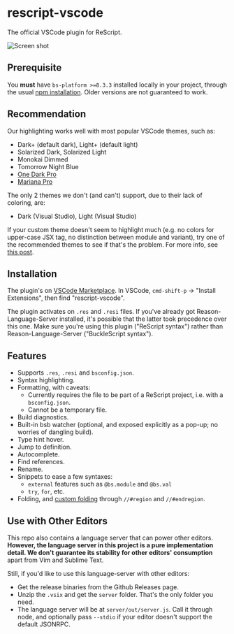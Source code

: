 # rescript-vscode

The official VSCode plugin for ReScript.

![Screen shot](https://user-images.githubusercontent.com/1909539/101266821-790b1400-3707-11eb-8e9f-fb7e36e660e6.gif)

## Prerequisite

You **must** have `bs-platform >=8.3.3` installed locally in your project, through the usual [npm installation](https://rescript-lang.org/docs/manual/latest/installation#integrate-into-existing-js-project). Older versions are not guaranteed to work.

## Recommendation

Our highlighting works well with most popular VSCode themes, such as:

- Dark+ (default dark), Light+ (default light)
- Solarized Dark, Solarized Light
- Monokai Dimmed
- Tomorrow Night Blue
- [One Dark Pro](https://marketplace.visualstudio.com/items?itemName=zhuangtongfa.Material-theme)
- [Mariana Pro](https://marketplace.visualstudio.com/items?itemName=rickynormandeau.mariana-pro)

The only 2 themes we don't (and can't) support, due to their lack of coloring, are:

- Dark (Visual Studio), Light (Visual Studio)

If your custom theme doesn't seem to highlight much (e.g. no colors for upper-case JSX tag, no distinction between module and variant), try one of the recommended themes to see if that's the problem. For more info, see [this post](https://github.com/rescript-lang/rescript-vscode/pull/8#issuecomment-764469070).

## Installation

The plugin's on [VSCode Marketplace](https://marketplace.visualstudio.com/items?itemName=chenglou92.rescript-vscode). In VSCode, `cmd-shift-p` -> "Install Extensions", then find "rescript-vscode".

The plugin activates on `.res` and `.resi` files. If you've already got Reason-Language-Server installed, it's possible that the latter took precedence over this one. Make sure you're using this plugin ("ReScript syntax") rather than Reason-Language-Server ("BuckleScript syntax").

## Features

- Supports `.res`, `.resi` and `bsconfig.json`.
- Syntax highlighting.
- Formatting, with caveats:
  - Currently requires the file to be part of a ReScript project, i.e. with a `bsconfig.json`.
  - Cannot be a temporary file.
- Build diagnostics.
- Built-in bsb watcher (optional, and exposed explicitly as a pop-up; no worries of dangling build).
- Type hint hover.
- Jump to definition.
- Autocomplete.
- Find references.
- Rename.
- Snippets to ease a few syntaxes:
  - `external` features such as `@bs.module` and `@bs.val`
  - `try`, `for`, etc.
- Folding, and [custom folding](https://code.visualstudio.com/docs/editor/codebasics#_folding) through `//#region` and `//#endregion`.

## Use with Other Editors

This repo also contains a language server that can power other editors. **However, the language server in this project is a pure implementation detail. We don't guarantee its stability for other editors' consumption** apart from Vim and Sublime Text.

Still, if you'd like to use this language-server with other editors:

- Get the release binaries from the Github Releases page.
- Unzip the `.vsix` and get the `server` folder. That's the only folder you need.
- The language server will be at `server/out/server.js`. Call it through node, and optionally pass `--stdio` if your editor doesn't support the default JSONRPC.
